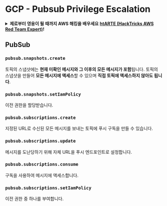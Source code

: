 # GCP - Pubsub Privilege Escalation

<details>

<summary><strong>제로부터 영웅이 될 때까지 AWS 해킹을 배우세요</strong> <a href="https://training.hacktricks.xyz/courses/arte"><strong>htARTE (HackTricks AWS Red Team Expert)</strong></a><strong>!</strong></summary>

HackTricks를 지원하는 다른 방법:

* **회사가 HackTricks에 광고되길 원하거나** **PDF 형식의 HackTricks를 다운로드**하려면 [**SUBSCRIPTION PLANS**](https://github.com/sponsors/carlospolop)를 확인하세요!
* [**공식 PEASS & HackTricks 스왜그**](https://peass.creator-spring.com)를 구매하세요
* [**The PEASS Family**](https://opensea.io/collection/the-peass-family)를 발견하세요, 당사의 독점 [**NFTs**](https://opensea.io/collection/the-peass-family) 컬렉션
* **💬 [Discord 그룹](https://discord.gg/hRep4RUj7f)** 또는 [텔레그램 그룹](https://t.me/peass)에 **가입**하거나 **트위터** 🐦 [**@hacktricks\_live**](https://twitter.com/hacktricks\_live)**를 팔로우**하세요.
* **HackTricks** 및 **HackTricks Cloud** 깃허브 저장소에 PR을 제출하여 해킹 트릭을 공유하세요.

</details>

## PubSub

### `pubsub.snapshots.create`

토픽의 스냅샷에는 **현재 미확인 메시지와 그 이후의 모든 메시지가 포함**됩니다. 토픽의 스냅샷을 만들어 **모든 메시지에 액세스**할 수 있으며 **직접 토픽에 액세스하지 않아도 됩니다**.

### **`pubsub.snapshots.setIamPolicy`**

이전 권한을 할당받습니다.

### `pubsub.subscriptions.create`

지정된 URL로 수신된 모든 메시지를 보내는 토픽에 푸시 구독을 만들 수 있습니다.

### **`pubsub.subscriptions.update`**

메시지를 도난당하기 위해 자체 URL을 푸시 엔드포인트로 설정합니다.

### `pubsub.subscriptions.consume`

구독을 사용하여 메시지에 액세스합니다.

### `pubsub.subscriptions.setIamPolicy`

이전 권한 중 하나를 부여합니다.
